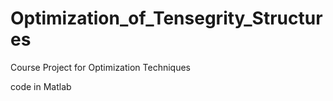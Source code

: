 # Optimization_of_Tensegrity_Structures
Course Project for Optimization Techniques

code in Matlab

